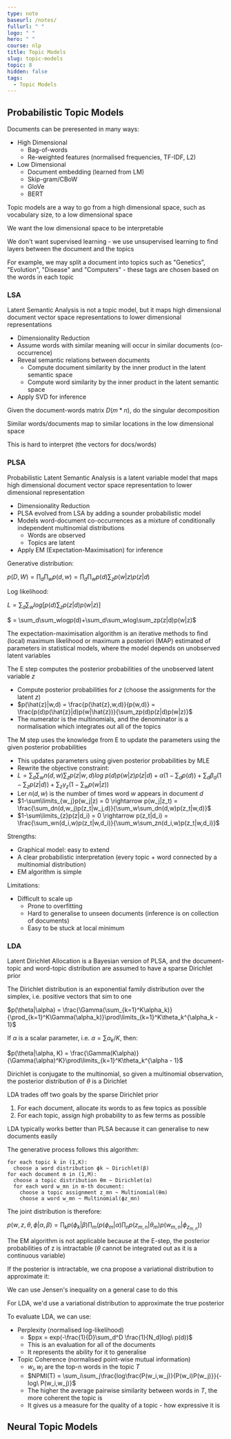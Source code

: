 ```yaml
---
type: note
baseurl: /notes/
fullurl: " "
logo: " "
hero: " "
course: nlp
title: Topic Models
slug: topic-models
topic: 8
hidden: false
tags:
  - Topic Models
---
```


## Probabilistic Topic Models

Documents can be preresented in many ways:

- High Dimensional
  - Bag-of-words
  - Re-weighted features (normalised frequencies, TF-IDF, L2)
- Low Dimensional
  - Document embedding (learned from LM)
  - Skip-gram/CBoW
  - GloVe
  - BERT

Topic models are a way to go from a high dimensional space, such as vocabulary size, to a low dimensional space

We want the low dimensional space to be interpretable

We don't want supervised learning - we use unsupervised learning to find layers between the document and the topics

For example, we may split a document into topics such as "Genetics", "Evolution", "Disease" and "Computers" - these tags are chosen based on the words in each topic

### LSA

Latent Semantic Analysis is not a topic model, but it maps high dimensional document vector space representations to lower dimensional representations

- Dimensionality Reduction
- Assume words with similar meaning will occur in similar documents (co-occurrence)
- Reveal semantic relations between documents
  - Compute document similarity by the inner product in the latent semantic space
  - Compute word similarity by the inner product in the latent semantic space
- Apply SVD for inference

Given the document-words matrix $D(m*n)$, do the singular decomposition

Similar words/documents map to similar locations in the low dimensional space

This is hard to interpret (the vectors for docs/words)

### PLSA

Probabilistic Latent Semantic Analysis is a latent variable model that maps high dimensional document vector space representation to lower dimensional representation

- Dimensionality Reduction
- PLSA evolved from LSA by adding a sounder probabilistic model
- Models word-document co-occurrences as a mixture of conditionally independent multinomial distributions
  - Words are observed
  - Topics are latent
- Apply EM (Expectation-Maximisation) for inference

Generative distribution:

$p(D,W) = \prod_d\prod_wp(d,w) = \prod_d\prod_wp(d)\sum_zp(w|z)p(z|d)$

Log likelihood:

$L = \sum_d\sum_wlog[p(d)\sum_zp(z|d)p(w|z)]$

$ = \sum_d\sum_wlogp(d)+\sum_d\sum_wlog\sum_zp(z|d)p(w|z)$

The expectation-maximisation algorithm is an iterative methods to find (local) maximum likelihood or maximum a posteriori (MAP) estimated of parameters in statistical models, where the model depends on unobserved latent variables

The E step computes the posterior probabilities of the unobserved latent variable $z$

- Compute posterior probabilities for $z$ (choose the assignments for the latent $z$)
- $p(\hat{z}|w,d) = \frac{p(\hat{z},w,d)}{p(w,d)} = \frac{p(d)p(\hat{z}|d)p(w|\hat{z})}{\sum_zp(d)p(z|d)p(w|z)}$
- The numerator is the multinomials, and the denominator is a normalisation which integrates out all of the topics

The M step uses the knowledge from E to update the parameters using the given posterior probabilities

- This updates parameters using given posterior probabilities by MLE
- Rewrite the objective constraint:
- $L = \sum_d\sum_wn(d,w)\sum_zp(z|w,d)log\ p(d)p(w|z)p(z|d) + \alpha(1-\sum_dp(d)) + \sum_d\beta_d(1-\sum_zp(z|d)) + \sum_z\gamma_z(1-\sum_wp(w|z))$
- Ler $n(d,w)$ is the number of times word $w$ appears in document $d$
- $1-\sum\limits_{w_j}p(w_j|z) = 0 \rightarrow p(w_j|z_t) = \frac{\sum_dn(d,w_j)p(z_t|w_j,d)}{\sum_w\sum_dn(d,w)p(z_t|w,d)}$
- $1-\sum\limits_{z}p(z|d_i) = 0 \rightarrow p(z_t|d_i) = \frac{\sum_wn(d_i,w)p(z_t|w,d_i)}{\sum_w\sum_zn(d_i,w)p(z_t|w,d_i)}$

Strengths:

- Graphical model: easy to extend
- A clear probabilistic interpretation (every topic + word connected by a multinomial distribution)
- EM algorithm is simple

Limitations:

- Difficult to scale up
  - Prone to overfitting
  - Hard to generalise to unseen documents (inference is on collection of documents)
  - Easy to be stuck at local minimum

### LDA

Latent Dirichlet Allocation is a Bayesian version of PLSA, and the document-topic and word-topic distribution are assumed to have a sparse Dirichlet prior

The Dirichlet distribution is an exponential family distribution over the simplex, i.e. positive vectors that sim to one

$p(\theta|\alpha) = \frac{\Gamma(\sum_{k=1}^K\alpha_k)}{\prod_{k=1}^K\Gamma(\alpha_k)}\prod\limits_{k=1}^K\theta_k^{\alpha_k - 1}$

If $\alpha$ is a scalar parameter, i.e. $a = \sum \alpha_k/K$, then:

$p(\theta|\alpha, K) = \frac{\Gamma(K\alpha)}{\Gamma(\alpha)^K}\prod\limits_{k=1}^K\theta_k^{\alpha - 1}$

Dirichlet is conjugate to the multinomial, so given a multinomial observation, the posterior distribution of $\theta$ is a Dirichlet

LDA trades off two goals by the sparse Dirichlet prior

1. For each document, allocate its words to as few topics as possible
2. For each topic, assign high probability to as few terms as possible

LDA typically works better than PLSA because it can generalise to new documents easily

The generative process follows this algorithm:

```
for each topic k in (1,K):
  choose a word distribution ϕk ~ Dirichlet(β)
for each document m in (1,M):
  choose a topic distribution θm ~ Dirichlet(α)
  for each word w_mn in m-th document:
    choose a topic assignment z_mn ~ Multinomial(θm)
    choose a word w_mn ~ Multinomial(ϕz_mn)
```

The joint distribution is therefore:

$p(w,z,\theta,\phi|\alpha,\beta) = \prod_kp(\phi_k|\beta)\prod_m(p(\phi_m|\alpha)\prod_np(z_{m,n}|\theta_m)p(w_{m,n}|\phi_{z_{m,n}}))$

The EM algorithm is not applicable because at the E-step, the posterior probabilities of z is intractable ($\theta$ cannot be integrated out as it is a continuous variable)

If the posterior is intractable, we cna propose a variational distribution to approximate it:

We can use Jensen's inequality on a general case to do this

For LDA, we'd use a variational distribution to approximate the true posterior

To evaluate LDA, we can use:

- Perplexity (normalised log-likelihood)
  - $ppx = exp(-\frac{1}{D}\sum_d^D \frac{1}{N_d}log\ p(d))$
  - This is an evaluation for all of the documents
  - It represents the ability for it to generalise
- Topic Coherence (normalised point-wise mutual information)
  - $w_i, w_j$ are the top-n words in the topic $T$
  - $NPMI(T) = \sum_i\sum_j\frac{log\frac{P(w_i,w_j)}{P(w_i)P(w_j)}}{-log\ P(w_i,w_j)}$
  - The higher the average pairwise similarity between words in $T$, the more coherent the topic is
  - It gives us a measure for the quality of a topic - how expressive it is

## Neural Topic Models


